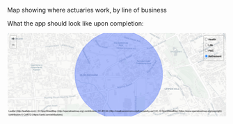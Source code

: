 
Map showing where actuaries work, by line of business

What the app should look like upon completion:

![](preview.png)
